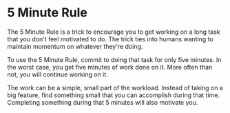 # 5 Minute Rule

The 5 Minute Rule is a trick to encourage you to get working on a long task that
you don't feel motivated to do. The trick ties into humans wanting to maintain
momentum on whatever they're doing.

To use the 5 Minute Rule, commit to doing that task for only five minutes. In
the worst case, you get five minutes of work done on it. More often than not,
you will continue working on it.

The work can be a simple, small part of the workload. Instead of taking on a big
feature, find something small that you can accomplish during that time.
Completing something during that 5 minutes will also motivate you.
